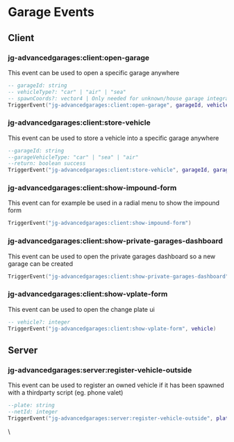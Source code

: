 # Garage Events

## Client

### jg-advancedgarages:client:open-garage

This event can be used to open a specific garage anywhere

```lua
-- garageId: string
-- vehicleType?: "car" | "air" | "sea"
-- spawnCoords?: vector4 | Only needed for unknown/house garage integrations
TriggerEvent("jg-advancedgarages:client:open-garage", garageId, vehicleType, spawnCoords)
```

### jg-advancedgarages:client:store-vehicle

This event can be used to store a vehicle into a specific garage anywhere

```lua
--garageId: string
--garageVehicleType: "car" | "sea" | "air"
--return: boolean success
TriggerEvent("jg-advancedgarages:client:store-vehicle", garageId, garageVehicleType)
```

### jg-advancedgarages:client:show-impound-form

This event can for example be used in a radial menu to show the impound form

```lua
TriggerEvent("jg-advancedgarages:client:show-impound-form")
```

### jg-advancedgarages:client:show-private-garages-dashboard

This event can be used to open the private garages dashboard so a new garage can be created

```lua
TriggerEvent("jg-advancedgarages:client:show-private-garages-dashboard")
```

### jg-advancedgarages:client:show-vplate-form

This event can be used to open the change plate ui

```lua
-- vehicle?: integer
TriggerEvent("jg-advancedgarages:client:show-vplate-form", vehicle)
```

## Server

### jg-advancedgarages:server:register-vehicle-outside

This event can be used to register an owned vehicle if it has been spawned with a thirdparty script (eg. phone valet)

```lua
--plate: string
--netId: integer
TriggerEvent("jg-advancedgarages:server:register-vehicle-outside", plate, netId)
```

\
